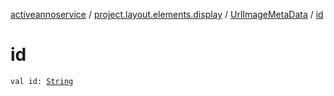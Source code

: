 [activeannoservice](../../index.md) / [project.layout.elements.display](../index.md) / [UrlImageMetaData](index.md) / [id](./id.md)

# id

`val id: `[`String`](https://kotlinlang.org/api/latest/jvm/stdlib/kotlin/-string/index.html)